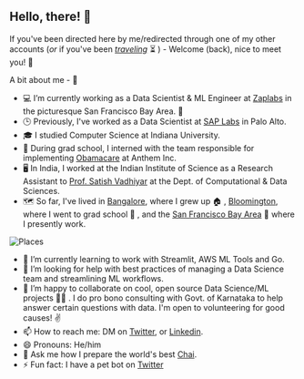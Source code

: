 ## Hello, there! 🖖

If you've been directed here by me/redirected through one of my other accounts (*or* if you've been [*traveling*](https://media3.giphy.com/media/xUOxfbQ47hDoRLeZji/giphy.gif) ⏳ ) -  Welcome (back), nice to meet you! 👋

A bit about me - 👀

- 💻 I’m currently working as a Data Scientist & ML Engineer at [Zaplabs](https://www.youtube.com/watch?v=mIWpbIKS7FE) in the picturesque San Francisco Bay Area. 🌁 
- 🕒 Previously, I've worked as a Data Scientist at [SAP Labs](https://www.youtube.com/watch?v=4ftF5kpBKj0) in Palo Alto.
- 🎓 I studied Computer Science at Indiana University. 
- 🎒 During grad school, I interned with the team responsible for implementing [Obamacare](https://media.giphy.com/media/26DOPCEoS8Ntc7suA/giphy.gif) at Anthem Inc. 
- 🖥️ In India, I worked at the Indian Institute of Science as a Research Assistant to [Prof. Satish Vadhiyar](http://cds.iisc.ac.in/faculty/vss/) at the Dept. of Computational & Data Sciences. 
- 🗺️ So far, I've lived in [Bangalore](youtube.com/watch?v=c8CkE1gWVz0), where I grew up 🏠 , [Bloomington](https://www.youtube.com/watch?v=QhYBx761jWQ), where I went to grad school 🏫 , and the [San Francisco Bay Area](https://www.youtube.com/watch?v=h_ayZ-xcMd4) 🌉 where I presently work.

![Places](https://pruthvishetty.com/wp-content/uploads/2020/07/places-scaled.jpg)

- 🌱 I’m currently learning to work with Streamlit, AWS ML Tools and Go.
- 🤔  I’m looking for help with best practices of managing a Data Science team and streamlining ML workflows.
- 👯  I’m happy to collaborate on cool, open source Data Science/ML projects 🤙🏼 . I do pro bono consulting with Govt. of Karnataka to help answer certain questions with data. I'm open to volunteering for good causes! :v:
- 📫  How to reach me: DM on [Twitter](https://twitter.com/pruthvishetty), or [Linkedin](https://www.linkedin.com/in/pruthvishetty/).
- 😄  Pronouns: He/him
- 💬  Ask me how I prepare the world's best [Chai](https://en.wikipedia.org/wiki/Masala_chai).
-  ⚡  Fun fact: I have a pet bot on [Twitter](https://twitter.com/jarvis_tweets)





